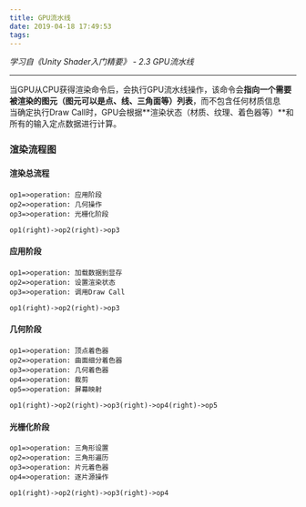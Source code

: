 ```yaml
---
title: GPU流水线
date: 2019-04-18 17:49:53
tags:
---
```

*学习自《Unity Shader入门精要》 - 2.3 GPU流水线*
***
当GPU从CPU获得渲染命令后，会执行GPU流水线操作，该命令会**指向一个需要被渲染的图元（图元可以是点、线、三角面等）列表**，而不包含任何材质信息  
当确定执行Draw Call时，GPU会根据**渲染状态（材质、纹理、着色器等）**和所有的输入定点数据进行计算。
### 渲染流程图
#### 渲染总流程
```flow
op1=>operation: 应用阶段
op2=>operation: 几何操作
op3=>operation: 光栅化阶段

op1(right)->op2(right)->op3
```
#### 应用阶段
```flow
op1=>operation: 加载数据到显存
op2=>operation: 设置渲染状态
op3=>operation: 调用Draw Call

op1(right)->op2(right)->op3
```
#### 几何阶段
```flow
op1=>operation: 顶点着色器
op2=>operation: 曲面细分着色器
op3=>operation: 几何着色器
op4=>operation: 裁剪
op5=>operation: 屏幕映射

op1(right)->op2(right)->op3(right)->op4(right)->op5
```
#### 光栅化阶段 
```flow
op1=>operation: 三角形设置
op2=>operation: 三角形遍历
op3=>operation: 片元着色器
op4=>operation: 逐片源操作

op1(right)->op2(right)->op3(right)->op4
```
